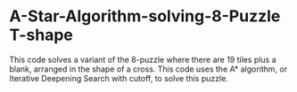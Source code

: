 # A-Star-Algorithm-solving-8-Puzzle T-shape

This code solves a variant of the 8-puzzle where there are 19 tiles plus a blank, arranged in the shape of a cross.
This code uses the A* algorithm, or Iterative Deepening Search with cutoff, to solve this puzzle.
